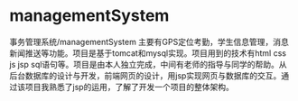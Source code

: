 # managementSystem
事务管理系统/managementSystem
主要有GPS定位考勤，学生信息管理，消息新闻推送等功能。项目是基于tomcat和mysql实现。项目用到的技术有html css js
jsp sql语句等。项目是由本人独立完成，中间有老师的指导与同学的帮助。从后台数据库的设计与开发，前端网页的设计，用jsp实现网页与数据库的交互。通过该项目我熟悉了jsp的运用，了解了开发一个项目的整体架构。
